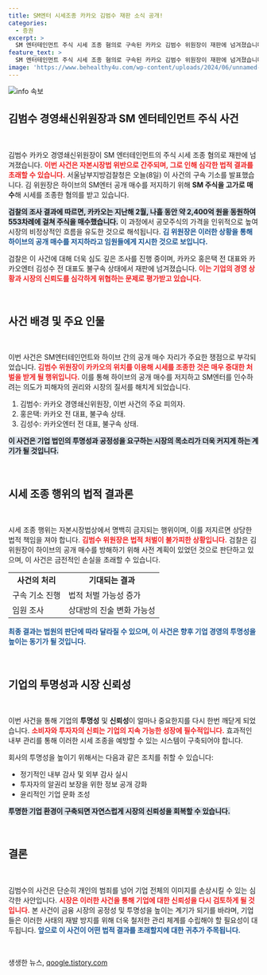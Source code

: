 ```yaml
---
title: SM엔터 시세조종 카카오 김범수 재판 소식 공개!
categories:
  - 증권
excerpt: >
  SM 엔터테인먼트 주식 시세 조종 혐의로 구속된 카카오 김범수 위원장이 재판에 넘겨졌습니다. 검찰은 그가 하이브의 공개 매수를 방해하기 위해 고가 매수를 지시했다고 밝혔습니다. 충격적인 카카오의 내부 거래, 과연 어떤 진실이 숨겨져 있을까요?
feature_text: >
  SM 엔터테인먼트 주식 시세 조종 혐의로 구속된 카카오 김범수 위원장이 재판에 넘겨졌습니다. 검찰은 그가 하이브의 공개 매수를 방해하기 위해 고가 매수를 지시했다고 밝혔습니다. 충격적인 카카오의 내부 거래, 과연 어떤 진실이 숨겨져 있을까요?
image: 'https://www.behealthy4u.com/wp-content/uploads/2024/06/unnamed-file.png'
---
```


<p><img src="https://www.behealthy4u.com/wp-content/uploads/2024/06/unnamed-file.png" alt="info 속보" /></p>

<h2 data-ke-size="size26">김범수 경영쇄신위원장과 SM 엔터테인먼트 주식 사건</h2>

<p data-ke-size="size16">&nbsp;</p>

<p>김범수 카카오 경영쇄신위원장이 SM 엔터테인먼트의 주식 시세 조종 혐의로 재판에 넘겨졌습니다. <b><span style="color: #ee2323;">이번 사건은 자본시장법 위반으로 간주되며, 그로 인해 심각한 법적 결과를 초래할 수 있습니다.</span></b> 서울남부지방검찰청은 오늘(8일) 이 사건의 구속 기소를 발표했습니다. 김 위원장은 하이브의 SM엔터 공개 매수를 저지하기 위해 <strong>SM 주식을 고가로 매수</strong>해 시세를 조종한 혐의를 받고 있습니다. </p>

<p><b><span style="background-color: #21538527;">검찰의 조사 결과에 따르면, 카카오는 지난해 2월, 나흘 동안 약 2,400억 원을 동원하여 553차례에 걸쳐 주식을 매수했습니다.</span></b> 이 과정에서 공모주식의 가격을 인위적으로 높여 시장의 비정상적인 흐름을 유도한 것으로 해석됩니다. <b><span style="color: #1a5490;">김 위원장은 이러한 상황을 통해 하이브의 공개 매수를 저지하라고 임원들에게 지시한 것으로 보입니다.</span></b></p>

<p>검찰은 이 사건에 대해 더욱 심도 깊은 조사를 진행 중이며, 카카오 홍은택 전 대표와 카카오엔터 김성수 전 대표도 불구속 상태에서 재판에 넘겨졌습니다. <b><span style="color: #ee2323;">이는 기업의 경영 상황과 시장의 신뢰도를 심각하게 위협하는 문제로 평가받고 있습니다.</span></b></p>

<p data-ke-size="size16">&nbsp;</p>

<h2 data-ke-size="size26">사건 배경 및 주요 인물</h2>

<p data-ke-size="size16">&nbsp;</p>

<p>이번 사건은 SM엔터테인먼트와 하이브 간의 공개 매수 자리가 주요한 쟁점으로 부각되었습니다. <b><span style="color: #ee2323;">김범수 위원장이 카카오의 위치를 이용해 시세를 조종한 것은 매우 중대한 처벌을 받게 될 행위입니다.</span></b> 이를 통해 하이브의 공개 매수를 저지하고 SM엔터를 인수하려는 의도가 피해자의 권리와 시장의 질서를 해치게 되었습니다.</p>

<ol>
<li>김범수: 카카오 경영쇄신위원장, 이번 사건의 주요 피의자.</li>
<li>홍은택: 카카오 전 대표, 불구속 상태.</li>
<li>김성수: 카카오엔터 전 대표, 불구속 상태.</li>
</ol>

<p><b><span style="background-color: #21538527;">이 사건은 기업 법인의 투명성과 공정성을 요구하는 시장의 목소리가 더욱 커지게 하는 계기가 될 것입니다.</span></b></p>

<p data-ke-size="size16">&nbsp;</p>

<h2 data-ke-size="size26">시세 조종 행위의 법적 결과론</h2>

<p data-ke-size="size16">&nbsp;</p>

<p>시세 조종 행위는 자본시장법상에서 명백히 금지되는 행위이며, 이를 저지르면 상당한 법적 책임을 져야 합니다. <b><span style="color: #ee2323;">김범수 위원장은 법적 처벌이 불가피한 상황입니다.</span></b> 검찰은 김 위원장이 하이브의 공개 매수를 방해하기 위해 사전 계획이 있었던 것으로 판단하고 있으며, 이 사건은 금전적인 손실을 초래할 수 있습니다. </p>

<table style="width: 100%; border-collapse: collapse;">
<tr>
<td style="text-align: center; height: 17px;"><b>사건의 처리</b></td>
<td style="text-align: center; height: 17px;"><b>기대되는 결과</b></td>
</tr>
<tr>
<td>구속 기소 진행</td>
<td>법적 처벌 가능성 증가</td>
</tr>
<tr>
<td>임원 조사</td>
<td>상대방의 진술 변화 가능성</td>
</tr>
</table>

<p><b><span style="color: #1a5490;">최종 결과는 법원의 판단에 따라 달라질 수 있으며, 이 사건은 향후 기업 경영의 투명성을 높이는 동기가 될 것입니다.</span></b></p>

<p data-ke-size="size16">&nbsp;</p>

<h2 data-ke-size="size26">기업의 투명성과 시장 신뢰성</h2>

<p data-ke-size="size16">&nbsp;</p>

<p>이번 사건을 통해 기업의 <strong>투명성</strong> 및 <strong>신뢰성</strong>이 얼마나 중요한지를 다시 한번 깨닫게 되었습니다. <b><span style="color: #ee2323;">소비자와 투자자의 신뢰는 기업의 지속 가능한 성장에 필수적입니다.</span></b> 효과적인 내부 관리를 통해 이러한 시세 조종을 예방할 수 있는 시스템이 구축되어야 합니다. </p>

<p>회사의 투명성을 높이기 위해서는 다음과 같은 조치를 취할 수 있습니다:</p>

<ul>
<li>정기적인 내부 감사 및 외부 감사 실시</li>
<li>투자자의 알권리 보장을 위한 정보 공개 강화</li>
<li>윤리적인 기업 문화 조성</li>
</ul>

<p><b><span style="background-color: #21538527;">투명한 기업 환경이 구축되면 자연스럽게 시장의 신뢰성을 회복할 수 있습니다.</span></b></p>

<p data-ke-size="size16">&nbsp;</p>

<h2 data-ke-size="size26">결론</h2>

<p data-ke-size="size16">&nbsp;</p>

<p>김범수의 사건은 단순히 개인의 범죄를 넘어 기업 전체의 이미지를 손상시킬 수 있는 심각한 사안입니다. <b><span style="color: #ee2323;">시장은 이러한 사건을 통해 기업에 대한 신뢰성을 다시 검토하게 될 것입니다.</span></b> 본 사건이 금융 시장의 공정성 및 투명성을 높이는 계기가 되기를 바라며, 기업들은 이러한 사태의 재발 방지를 위해 더욱 철저한 관리 체계를 수립해야 할 필요성이 대두됩니다. <b><span style="color: #1a5490;">앞으로 이 사건이 어떤 법적 결과를 초래할지에 대한 귀추가 주목됩니다.</span></b></p>

<p data-ke-size="size16">&nbsp;</p>
생생한 뉴스, <a href="https://qoogle.tistory.com" rel="dofollow">qoogle.tistory.com</a>


